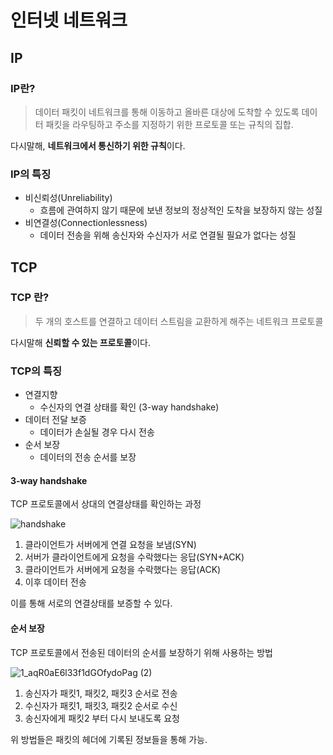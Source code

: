 # 인터넷 네트워크

## IP
### IP란?
> 데이터 패킷이 네트워크를 통해 이동하고 올바른 대상에 도착할 수 있도록 데이터 패킷을 라우팅하고 주소를 지정하기 위한 프로토콜 또는 규칙의 집합.

다시말해, **네트워크에서 통신하기 위한 규칙**이다.

### IP의 특징
- 비신뢰성(Unreliability)
    - 흐름에 관여하지 않기 때문에 보낸 정보의 정상적인 도착을 보장하지 않는 성질
- 비연결성(Connectionlessness)
    - 데이터 전송을 위해 송신자와 수신자가 서로 연결될 필요가 없다는 성질

## TCP
### TCP 란?
> 두 개의 호스트를 연결하고 데이터 스트림을 교환하게 해주는 네트워크 프로토콜

다시말해 **신뢰할 수 있는 프로토콜**이다.

### TCP의 특징
- 연결지향
  - 수신자의 연결 상태를 확인 (3-way handshake)
- 데이터 전달 보증
  - 데이터가 손실될 경우 다시 전송
- 순서 보장
  - 데이터의 전송 순서를 보장

#### 3-way handshake
TCP 프로토콜에서 상대의 연결상태를 확인하는 과정

![handshake](https://github.com/user-attachments/assets/953a7673-7380-4f35-a601-88ba334987bc)

1. 클라이언트가 서버에게 연결 요청을 보냄(SYN)
2. 서버가 클라이언트에게 요청을 수락했다는 응답(SYN+ACK)
3. 클라이언트가 서버에게 요청을 수락했다는 응답(ACK)
4. 이후 데이터 전송

이를 통해 서로의 연결상태를 보증할 수 있다.

#### 순서 보장
TCP 프로토콜에서 전송된 데이터의 순서를 보장하기 위해 사용하는 방법

![1_aqR0aE6l33f1dGOfydoPag (2)](https://github.com/user-attachments/assets/bf7703e2-f29c-487d-819a-8caab12d86be)

1. 송신자가 패킷1, 패킷2, 패킷3 순서로 전송
2. 수신자가 패킷1, 패킷3, 패킷2 순서로 수신
3. 송신자에게 패킷2 부터 다시 보내도록 요청

위 방법들은 패킷의 헤더에 기록된 정보들을 통해 가능.